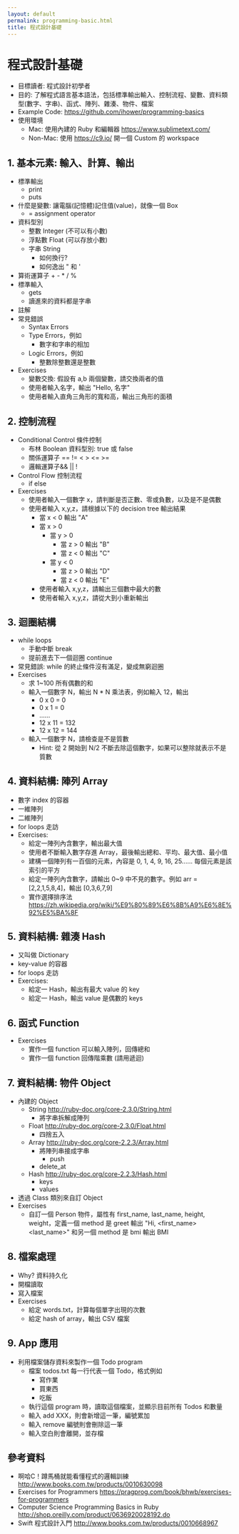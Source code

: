```yaml
---
layout: default
permalink: programming-basic.html
title: 程式設計基礎
---
```


# 程式設計基礎

 * 目標讀者: 程式設計初學者
 * 目的: 了解程式語言基本語法，包括標準輸出輸入、控制流程、變數、資料類型(數字、字串)、函式、陣列、雜湊、物件、檔案
 * Example Code: https://github.com/ihower/programming-basics
 * 使用環境
   * Mac: 使用內建的 Ruby 和編輯器 https://www.sublimetext.com/
   * Non-Mac: 使用 https://c9.io/ 開一個 Custom 的 workspace

## 1. 基本元素: 輸入、計算、輸出

 * 標準輸出
   * print
   * puts
 * 什麼是變數: 讓電腦(記憶體)記住值(value)，就像一個 Box
   * = assignment operator
 * 資料型別
   * 整數 Integer (不可以有小數)
   * 浮點數 Float (可以存放小數)
   * 字串 String
     * 如何換行?
     * 如何逸出 " 和 '
 * 算術運算子 + - * / %
 * 標準輸入
   * gets
   * 讀進來的資料都是字串
 * 註解
 * 常見錯誤
   * Syntax Errors
   * Type Errors，例如
     * 數字和字串的相加
   * Logic Errors，例如
     * 整數除整數還是整數
 * Exercises
   * 變數交換: 假設有 a,b 兩個變數，請交換兩者的值
   * 使用者輸入名字，輸出 "Hello, 名字"
   * 使用者輸入直角三角形的寬和高，輸出三角形的面積

##  2. 控制流程

 * Conditional Control 條件控制
   * 布林 Boolean 資料型別: true 或 false
   * 關係運算子 == != < > <= >=
   * 邏輯運算子&& ||  !
 * Control Flow 控制流程
   * if else
 * Exercises
   * 使用者輸入一個數字 x，請判斷是否正數、零或負數，以及是不是偶數
   * 使用者輸入 x,y,z，請根據以下的 decision tree 輸出結果
     * 當 x < 0 輸出 "A"
     * 當 x > 0
       * 當 y > 0
         * 當 z > 0 輸出 "B"
         * 當 z < 0 輸出 "C"
       * 當 y < 0
         * 當 z > 0 輸出 "D"
         * 當 z < 0 輸出 "E"
     * 使用者輸入 x,y,z，請輸出三個數中最大的數
     * 使用者輸入 x,y,z，請從大到小重新輸出

## 3. 迴圈結構

 * while loops
   * 手動中斷 break
   * 提前進去下一個迴圈 continue
 * 常見錯誤:  while 的終止條件沒有滿足，變成無窮迴圈
 * Exercises
   * 求 1~100 所有偶數的和
   * 輸入一個數字 N，輸出 N * N 乘法表，例如輸入 12，輸出
     * 0 x 0 = 0
     * 0 x 1 = 0
     * ......
     * 12 x 11 = 132
     * 12 x 12 = 144
   * 輸入一個數字 N，請檢查是不是質數
     * Hint: 從 2 開始到 N/2 不斷去除這個數字，如果可以整除就表示不是質數


## 4. 資料結構: 陣列 Array

 * 數字 index 的容器
 * 一維陣列
 * 二維陣列
 * for loops 走訪
 * Exercises:
   * 給定一陣列內含數字，輸出最大值
   * 使用者不斷輸入數字存進 Array，最後輸出總和、平均、最大值、最小值
   * 建構一個陣列有一百個的元素，內容是 0, 1, 4, 9, 16, 25...... 每個元素是該索引的平方
   * 給定一陣列內含數字，請輸出 0~9 中不見的數字。例如 arr = [2,2,1,5,8,4]，輸出 [0,3,6,7,9]
   * 實作選擇排序法 https://zh.wikipedia.org/wiki/%E9%80%89%E6%8B%A9%E6%8E%92%E5%BA%8F

## 5. 資料結構: 雜湊 Hash

 * 又叫做 Dictionary
 * key-value 的容器
 * for loops 走訪
 * Exercises:
   * 給定一 Hash，輸出有最大 value 的 key
   * 給定一 Hash，輸出 value 是偶數的 keys

## 6. 函式 Function

 * Exercises
   * 實作一個 function 可以輸入陣列，回傳總和
   * 實作一個 function 回傳階乘數 (請用遞迴)

## 7. 資料結構: 物件 Object

 * 內建的 Object
   * String http://ruby-doc.org/core-2.3.0/String.html
     * 將字串拆解成陣列
   * Float http://ruby-doc.org/core-2.3.0/Float.html
     * 四捨五入
   * Array http://ruby-doc.org/core-2.2.3/Array.html
     * 將陣列串接成字串
       * push
     * delete_at
   * Hash http://ruby-doc.org/core-2.2.3/Hash.html
     * keys
     * values
 * 透過 Class 類別來自訂 Object
 * Exercises
   * 自訂一個 Person 物件，屬性有 first_name, last_name, height, weight，定義一個 method 是 greet 輸出 "Hi, <first_name> <last_name>"  和另一個 method 是 bmi 輸出 BMI

## 8. 檔案處理

 * Why? 資料持久化
 * 開檔讀取
 * 寫入檔案
 * Exercises
   * 給定 words.txt，計算每個單字出現的次數
   * 給定 hash of array，輸出 CSV 檔案

## 9. App 應用

 * 利用檔案儲存資料來製作一個 Todo program
   * 檔案 todos.txt 每一行代表一個 Todo，格式例如
     * 寫作業
     * 買東西
     * 吃飯
   * 執行這個 program 時，讀取這個檔案，並顯示目前所有 Todos 和數量
   * 輸入 add XXX，則會新增這一筆，編號累加
   * 輸入 remove 編號則會刪除這一筆
   * 輸入空白則會離開，並存檔

## 參考資料

 * 啊哈C！蹲馬桶就能看懂程式的邏輯訓練 http://www.books.com.tw/products/0010630098
 * Exercises for Programmers https://pragprog.com/book/bhwb/exercises-for-programmers
 * Computer Science Programming Basics in Ruby http://shop.oreilly.com/product/0636920028192.do
 * Swift 程式設計入門 http://www.books.com.tw/products/0010668967


